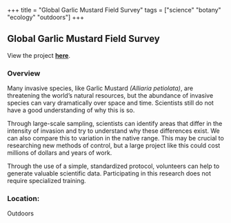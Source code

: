 +++
title = "Global Garlic Mustard Field Survey"
tags = ["science" "botany" "ecology" "outdoors"]
+++

## Global Garlic Mustard Field Survey

View the project [**here**](http://www.garlicmustard.org/).

### Overview

Many invasive species, like Garlic Mustard *(Alliaria petiolata)*, are threatening the world’s natural resources, but the abundance of invasive species can vary dramatically over space and time. Scientists still do not have a good understanding of why this is so.

Through large-scale sampling, scientists can identify areas that differ in the intensity of invasion and try to understand why these differences exist. We can also compare this to variation in the native range. This may be crucial to researching new methods of control, but a large project like this could cost millions of dollars and years of work.

Through the use of a simple, standardized protocol, volunteers can help to generate valuable scientific data. Participating in this research does not require specialized training.

### Location:
Outdoors
